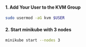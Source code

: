 #### 1. Add Your User to the KVM Group

```sh
sudo usermod -aG kvm $USER
```

#### 2. Start minikube with 3 nodes
```sh
minikube start --nodes 3
